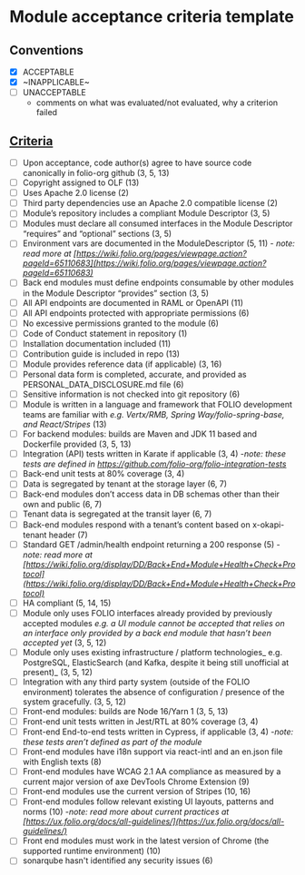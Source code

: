 # Module acceptance criteria template

## Conventions
* [x] ACCEPTABLE
* [x] ~INAPPLICABLE~
* [ ] UNACCEPTABLE
  * comments on what was evaluated/not evaluated, why a criterion failed

## [Criteria](https://github.com/folio-org/tech-council/blob/4dc5ac6d632fb880131cd214d212f973683b9ebe/MODULE_ACCEPTANCE_CRITERIA.MD)

* [ ] Upon acceptance, code author(s) agree to have source code canonically in folio-org github (3, 5, 13)
* [ ] Copyright assigned to OLF (13)
* [ ] Uses Apache 2.0 license (2)
* [ ] Third party dependencies use an Apache 2.0 compatible license (2)
* [ ] Module’s repository includes a compliant Module Descriptor (3, 5)
* [ ] Modules must declare all consumed interfaces in the Module Descriptor “requires” and “optional” sections (3, 5)
* [ ] Environment vars are documented in the ModuleDescriptor (5, 11) - _note: read more at [https://wiki.folio.org/pages/viewpage.action?pageId=65110683](https://wiki.folio.org/pages/viewpage.action?pageId=65110683)_
* [ ] Back end modules must define endpoints consumable by other modules in the Module Descriptor “provides” section (3, 5)
* [ ] All API endpoints are documented in RAML or OpenAPI (11)
* [ ] All API endpoints protected with appropriate permissions (6)
* [ ] No excessive permissions granted to the module (6)
* [ ] Code of Conduct statement in repository (1)
* [ ] Installation documentation included (11)
* [ ] Contribution guide is included in repo (13)
* [ ] Module provides reference data (if applicable) (3, 16)
* [ ] Personal data form is completed, accurate, and provided as PERSONAL_DATA_DISCLOSURE.md file (6)
* [ ] Sensitive information is not checked into git repository (6)
* [ ] Module is written in a language and framework that FOLIO development teams are familiar with _e.g. Vertx/RMB, Spring Way/folio-spring-base, and React/Stripes_ (13)
* [ ] For backend modules: builds are Maven and JDK 11 based and Dockerfile provided (3, 5, 13)
* [ ] Integration (API) tests written in Karate if applicable (3, 4) -_note: these tests are defined in https://github.com/folio-org/folio-integration-tests_
* [ ] Back-end unit tests at 80% coverage (3, 4)
* [ ] Data is segregated by tenant at the storage layer (6, 7)
* [ ] Back-end modules don’t access data in DB schemas other than their own and public (6, 7)
* [ ] Tenant data is segregated at the transit layer (6, 7)
* [ ] Back-end modules respond with a tenant’s content based on x-okapi-tenant header (7)
* [ ] Standard GET /admin/health endpoint returning a 200 response (5) -_note: read more at [https://wiki.folio.org/display/DD/Back+End+Module+Health+Check+Protocol](https://wiki.folio.org/display/DD/Back+End+Module+Health+Check+Protocol)_
* [ ] HA compliant (5, 14, 15)
* [ ] Module only uses FOLIO interfaces already provided by previously accepted modules _e.g. a UI module cannot be accepted that relies on an interface only provided by a back end module that hasn’t been accepted yet_ (3, 5, 12)
* [ ] Module only uses existing infrastructure / platform technologies_ e.g. PostgreSQL, ElasticSearch (and Kafka, despite it being still unofficial at present)_ (3, 5, 12)
* [ ] Integration with any third party system (outside of the FOLIO environment) tolerates the absence of configuration / presence of the system gracefully. (3, 5, 12)
* [ ] Front-end modules: builds are Node 16/Yarn 1 (3, 5, 13)
* [ ] Front-end unit tests written in Jest/RTL at 80% coverage (3, 4)
* [ ] Front-end End-to-end tests written in Cypress, if applicable  (3, 4) -_note: these tests aren’t defined as part of the module_
* [ ] Front-end modules have i18n support via react-intl and an en.json file with English texts (8)
* [ ] Front-end modules have WCAG 2.1 AA compliance as measured by a current major version of axe DevTools Chrome Extension (9)
* [ ] Front-end modules use the current version of Stripes (10, 16)
* [ ] Front-end modules follow relevant existing UI layouts, patterns and norms (10) -_note: read more about current practices at [https://ux.folio.org/docs/all-guidelines/](https://ux.folio.org/docs/all-guidelines/)_
* [ ] Front end modules must work in the latest version of Chrome (the supported runtime environment) (10)
* [ ] sonarqube hasn't identified any security issues (6)
